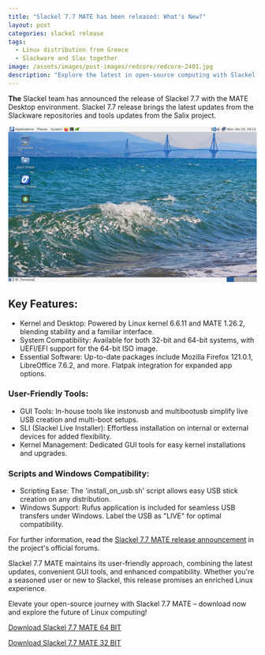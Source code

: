 ```yaml
---
title: "Slackel 7.7 MATE has been released: What's New?"
layout: post
categories: slackel release
tags:
  - Linux distribution from Greece
  - Slackware and Slax together
image: /assets/images/post-images/redcore/redcore-2401.jpg
description: "Explore the latest in open-source computing with Slackel 7.7 MATE! Up-to-date features, user-friendly tools, and seamless compatibility. Download now for an enriched Linux experience."
---
```


**The** Slackel team has announced the release of Slackel 7.7 with the MATE Desktop environment. Slackel 7.7 release brings the latest updates from the Slackware repositories and tools updates from the Salix project.

![Slackel 7.7 MATE featured image](/assets/images/post-images/slackel/slackel-7.7-mate-en-01.jpg)

## Key Features:

- Kernel and Desktop: Powered by Linux kernel 6.6.11 and MATE 1.26.2, blending stability and a familiar interface.
- System Compatibility: Available for both 32-bit and 64-bit systems, with UEFI/EFI support for the 64-bit ISO image.
- Essential Software: Up-to-date packages include Mozilla Firefox 121.0.1, LibreOffice 7.6.2, and more. Flatpak integration for expanded app options.

### User-Friendly Tools:

- GUI Tools: In-house tools like instonusb and multibootusb simplify live USB creation and multi-boot setups.
- SLI (Slackel Live Installer): Effortless installation on internal or external devices for added flexibility.
- Kernel Management: Dedicated GUI tools for easy kernel installations and upgrades.

### Scripts and Windows Compatibility:

- Scripting Ease: The 'install_on_usb.sh' script allows easy USB stick creation on any distribution.
- Windows Support: Rufus application is included for seamless USB transfers under Windows. Label the USB as "LIVE" for optimal compatibility.

For further information, read the [Slackel 7.7 MATE release announcement](https://slackel.sourceforge.io/forum/viewtopic.php?t=778) in the project's official forums.

Slackel 7.7 MATE maintains its user-friendly approach, combining the latest updates, convenient GUI tools, and enhanced compatibility. Whether you're a seasoned user or new to Slackel, this release promises an enriched Linux experience.

Elevate your open-source journey with Slackel 7.7 MATE – download now and explore the future of Linux computing!

<a href="https://sourceforge.net/projects/slackel/files/mate/slackellive64-mate-7.7.iso/download" class="download">Download Slackel 7.7 MATE 64 BIT</a>

<a href="https://sourceforge.net/projects/slackel/files/mate/slackellive-mate-7.7.iso/download" class="download">Download Slackel 7.7 MATE 32 BIT</a>